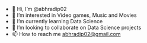 - 👋 Hi, I’m @abhradip02
- 👀 I’m interested in Video games, Music and Movies
- 🌱 I’m currently learning Data Science
- 💞️ I’m looking to collaborate on Data Science projects
- 📫 How to reach me abhradip02@gmail.com

<!---
abhradip02/abhradip02 is a ✨ special ✨ repository because its `README.md` (this file) appears on your GitHub profile.
You can click the Preview link to take a look at your changes.
--->
